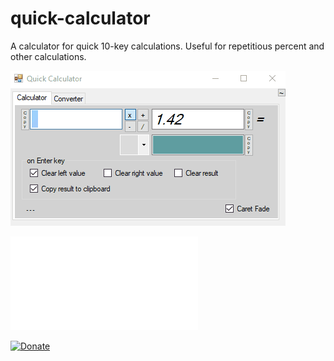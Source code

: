 # quick-calculator
A calculator for quick 10-key calculations. Useful for repetitious percent and other calculations.

![Quick Calculator](quick-calc.gif)

![Changelog](CHANGELOG.md)

[![Donate](https://img.shields.io/badge/Donate-PayPal-green.svg)](https://www.paypal.com/cgi-bin/webscr?cmd=_s-xclick&hosted_button_id=ZPZLSD6PMECSE&source=url)
